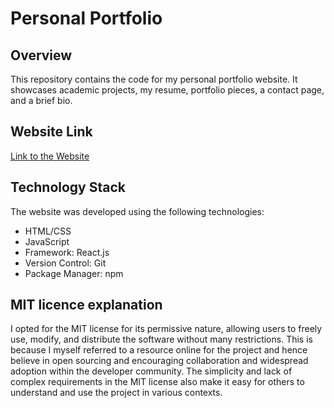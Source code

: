 # Personal Portfolio

## Overview
This repository contains the code for my personal portfolio website. It showcases academic projects, my resume, portfolio pieces, a contact page, and a brief bio.

## Website Link
[Link to the Website](https://silianrail.github.io/Personal-Portfolio/)

## Technology Stack
The website was developed using the following technologies:
- HTML/CSS
- JavaScript
- Framework: React.js
- Version Control: Git
- Package Manager: npm

## MIT licence explanation
I opted for the MIT license for its permissive nature, allowing users to freely use, modify, and distribute the software without many restrictions. This is because I myself referred to a resource online for the project and hence believe in open sourcing and encouraging collaboration and widespread adoption within the developer community. The simplicity and lack of complex requirements in the MIT license also make it easy for others to understand and use the project in various contexts.